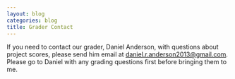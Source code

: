 ```yaml
---
layout: blog
categories: blog
title: Grader Contact
---
```

If you need to contact our grader, Daniel Anderson, with questions about project scores, please send him email at daniel.r.anderson2013@gmail.com.  Please go to Daniel with any grading questions first before bringing them to me.
